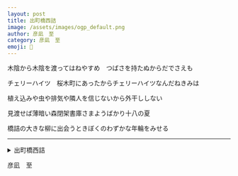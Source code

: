 ```yaml
---
layout: post
title: 出町橋西詰
image: /assets/images/ogp_default.png
author: 彦凪　至
category: 彦凪　至
emoji: 🍳
---
```


<div class="tanka-area"><div class="tanka">
<p>木陰から木陰を渡ってはねやすめ　つばさを持たぬからだでさえも</p>

<p>チェリーハイツ　桜木町にあったからチェリーハイツなんだねきみは</p>

<p>植え込みや虫や排気や隣人を信じないから外干ししない</p>

<p>見渡せば薄暗い森閉架書庫さまようばかり十八の夏</p>

<p>橋詰の大きな柳に出会うときぼくのわずかな年輪をみせる</p>

</div></div>

---

<details><summary>出町橋西詰</summary>
木陰から木陰を渡ってはねやすめ　つばさを持たぬからだでさえも<br/>
チェリーハイツ　桜木町にあったからチェリーハイツなんだねきみは<br/>
植え込みや虫や排気や隣人を信じないから外干ししない<br/>
見渡せば薄暗い森閉架書庫さまようばかり十八の夏<br/>
橋詰の大きな柳に出会うときぼくのわずかな年輪をみせる<br/>
<br/>

</details>

彦凪　至
